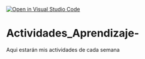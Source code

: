 [![Open in Visual Studio Code](https://classroom.github.com/assets/open-in-vscode-c66648af7eb3fe8bc4f294546bfd86ef473780cde1dea487d3c4ff354943c9ae.svg)](https://classroom.github.com/online_ide?assignment_repo_id=8460926&assignment_repo_type=AssignmentRepo)
# Actividades_Aprendizaje-
Aqui estarán mis actividades de cada semana
